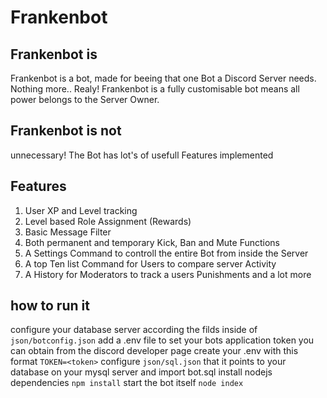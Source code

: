# Frankenbot
## Frankenbot is
Frankenbot is a bot, made for beeing that one Bot a Discord Server needs. Nothing more.. Realy!
Frankenbot is a fully customisable bot means all power belongs to the Server Owner.

## Frankenbot is not
unnecessary! The Bot has lot's of usefull Features implemented

## Features
1. User XP and Level tracking
2. Level based Role Assignment (Rewards)
3. Basic Message Filter
4. Both permanent and temporary Kick, Ban and Mute Functions
5. A Settings Command to controll the entire Bot from inside the Server
6. A top Ten list Command for Users to compare server Activity
7. A History for Moderators to track a users Punishments
and a lot more

## how to run it
configure your database server according the filds inside of `json/botconfig.json`
add a .env file to set your bots application token you can obtain from the discord developer page
create your .env with this format `TOKEN=<token>`
configure `json/sql.json` that it points to your database on your mysql server and import bot.sql
install nodejs dependencies `npm install`
start the bot itself `node index`
